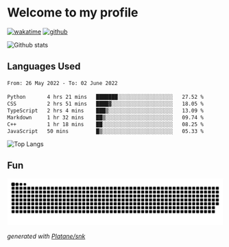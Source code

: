 # Welcome to my profile

[![wakatime](https://wakatime.com/badge/user/82c377cd-a54c-404c-b7df-177b313ca539.svg)](https://wakatime.com/@82c377cd-a54c-404c-b7df-177b313ca539)
[![github](https://img.shields.io/github/followers/xinthose?logo=github&style=plastic)](https://github.com/alanhamlett?tab=followers)

![Github stats](https://github-readme-stats.vercel.app/api?username=xinthose&show_icons=true&theme=radical&count_private=true)

## Languages Used

<!--START_SECTION:waka-->

```text
From: 26 May 2022 - To: 02 June 2022

Python       4 hrs 21 mins   ███████░░░░░░░░░░░░░░░░░░   27.52 %
CSS          2 hrs 51 mins   ████▓░░░░░░░░░░░░░░░░░░░░   18.05 %
TypeScript   2 hrs 4 mins    ███▒░░░░░░░░░░░░░░░░░░░░░   13.09 %
Markdown     1 hr 32 mins    ██▒░░░░░░░░░░░░░░░░░░░░░░   09.74 %
C++          1 hr 18 mins    ██░░░░░░░░░░░░░░░░░░░░░░░   08.25 %
JavaScript   50 mins         █▒░░░░░░░░░░░░░░░░░░░░░░░   05.33 %
```

<!--END_SECTION:waka-->

![Top Langs](https://github-readme-stats.vercel.app/api/top-langs/?username=xinthose)

## Fun
![github contribution grid snake animation](https://raw.githubusercontent.com/xinthose/xinthose/output/github-contribution-grid-snake.svg)

_generated with [Platane/snk](https://github.com/Platane/snk)_
